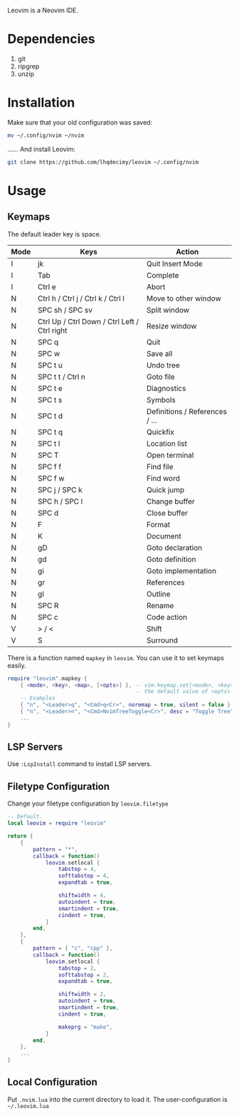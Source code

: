 Leovim is a Neovim IDE.

# Dependencies
1. git
2. ripgrep
3. unzip

# Installation
Make sure that your old configuration was saved:
```bash
mv ~/.config/nvim ~/nvim
```
...... And install Leovim:
```bash
git clone https://github.com/lhqdecimy/leovim ~/.config/nvim
```

# Usage
## Keymaps
The default leader key is space.

| Mode | Keys                                         | Action                         |
|------|----------------------------------------------|--------------------------------|
| I    | jk                                           | Quit Insert Mode               |
| I    | Tab                                          | Complete                       |
| I    | Ctrl e                                       | Abort                          |
| N    | Ctrl h / Ctrl j / Ctrl k / Ctrl l            | Move to other window           |
| N    | SPC sh / SPC sv                              | Split window                   |
| N    | Ctrl Up / Ctrl Down / Ctrl Left / Ctrl right | Resize window                  |
| N    | SPC q                                        | Quit                           |
| N    | SPC w                                        | Save all                       |
| N    | SPC t u                                      | Undo tree                      |
| N    | SPC t t / Ctrl n                             | Goto file                      |
| N    | SPC t e                                      | Diagnostics                    |
| N    | SPC t s                                      | Symbols                        |
| N    | SPC t d                                      | Definitions / References / ... |
| N    | SPC t q                                      | Quickfix                       |
| N    | SPC t l                                      | Location list                  |
| N    | SPC T                                        | Open terminal                  |
| N    | SPC f f                                      | Find file                      |
| N    | SPC f w                                      | Find word                      |
| N    | SPC j / SPC k                                | Quick jump                     |
| N    | SPC h / SPC l                                | Change buffer                  |
| N    | SPC d                                        | Close buffer                   |
| N    | F                                            | Format                         |
| N    | K                                            | Document                       |
| N    | gD                                           | Goto declaration               |
| N    | gd                                           | Goto definition                |
| N    | gi                                           | Goto implementation            |
| N    | gr                                           | References                     |
| N    | gl                                           | Outline                        |
| N    | SPC R                                        | Rename                         |
| N    | SPC c                                        | Code action                    |
| V    | > / <                                        | Shift                          |
| V    | S                                            | Surround                       |

There is a function named `mapkey` in `leovim`. You can use it to set keymaps easily.

```lua
require "leovim".mapkey {
    { <mode>, <key>, <map>, [<opts>] }, -- vim.keymap.set(<mode>, <key>, <map>, [<opts>])
                                        -- the default value of <opts> is { noremap = true, silent = true, desc = "Description" }
    -- Examples
    { "n", "<Leader>q", "<Cmd>q<Cr>", noremap = true, silent = false },
    { "n", "<Leader>n", "<Cmd>NvimTreeToggle<Cr>", desc = "Toggle Tree" },
    ...
}
```

## LSP Servers
Use `:LspInstall` command to install LSP servers.

## Filetype Configuration
Change your filetype configuration by `leovim.filetype`
```lua
-- Default.
local leovim = require "leovim"

return {
    {
        pattern = "*",
        callback = function()
            leovim.setlocal {
                tabstop = 4,
                softtabstop = 4,
                expandtab = true,

                shiftwidth = 4,
                autoindent = true,
                smartindent = true,
                cindent = true,
            }
        end,
    },
    {
        pattern = { "c", "cpp" },
        callback = function()
            leovim.setlocal {
                tabstop = 2,
                softtabstop = 2,
                expandtab = true,

                shiftwidth = 2,
                autoindent = true,
                smartindent = true,
                cindent = true,

                makeprg = "make",
            }
        end,
    },
    ...
}
```

## Local Configuration
Put `.nvim.lua` into the current directory to load it. The user-configuration is `~/.leovim.lua`
